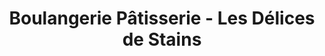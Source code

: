 ---
title: "Boulangerie Pâtisserie - Les Délices de Stains"
url: /stains/boulangerie-patisserie-les-delices-de-stains/
shop: boulangerie
---